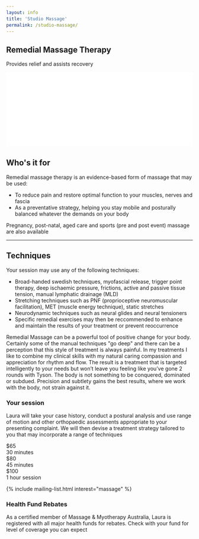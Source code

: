 ```yaml
---
layout: info
title: 'Studio Massage'
permalink: /studio-massage/
---
```


<section class="section section-lightOnDark section-splash">
	<div class="layer layer-img b-lazy" data-src="/images/section-bgs/IMG_0947.jpg"></div>
	<div class="container">
		<div class="row">
			<div class="col-sm-12">
				<h1>Remedial Massage Therapy</h1>
				<p>Provides relief and assists recovery</p>
				<img src="/images/logo-footer.png" class="logo" />
			</div>
		</div>
	</div>
</section>

<section class="section">
	<div class="container">
		<div class="row">
			<div class="col-sm-4">
				<h2 class="section_title">Who's it for</h2>
			</div><!-- .col-sm-4 -->
			<div class="col-sm-8">
				<p>Remedial massage therapy is an evidence-based form of massage that may be used:</p>
				<ul>
					<li>To reduce pain and restore optimal function to your muscles, nerves and fascia</li>
					<li>As a preventative strategy, helping you stay mobile and posturally balanced whatever the demands on your body</li>
				</ul>
				<p>Pregnancy, post-natal, aged care and sports (pre and post event) massage are also available</p>
			</div>
		</div>
		<hr>
		<div class="row">
			<div class="col-sm-4">
				<h2 class="section_title">Techniques</h2>
			</div><!-- .col-sm-4 -->
			<div class="col-sm-8">
				<p>Your session may use any of the following techniques:</p>
				<ul>
					<li>Broad-handed swedish techniques, myofascial release, trigger point therapy, deep ischaemic pressure, frictions, active and passive tissue tension, manual lymphatic drainage (MLD)</li>
					<li>Stretching techniques such as PNF (proprioceptive neuromuscular facilitation),  MET (muscle energy technique), static stretches</li>
					<li>Neurodynamic techniques such as neural glides and neural tensioners</li>
					<li>Specific remedial exercises may then be reccommended to enhance and maintain the results of your treatment or prevent reoccurrence</li>
				</ul>
			</div>
		</div>
	</div>
</section>

<section class="section section-gray section-quote">
	<div class="container">
		<div class="row">
			<div class="col-sm-8 col-sm-offset-2">
				<p>Remedial Massage can be a powerful tool of positive change for your body. Certainly some of the manual techniques "go deep" and there can be a perception that this style of treatment is always painful. In my treatments I like to combine my clinical skills with my natural caring compassion and appreciation for rhythm and flow. The result is a treatment that is targeted intelligently to your needs but won’t leave you feeling like you’ve gone 2 rounds with Tyson. The body is not something to be conquered, dominated or subdued. Precision and subtlety gains the best results, where we work with the body, not strain against it.</p>
			</div>
		</div>
	</div>
</section>

<section class="section">
	<div class="container">
		<div class="row">
			<div class="col-sm-8">
				<h3>Your session</h3>
				<p>Laura will take your case history, conduct a postural analysis and use range of motion and other orthopaedic assessments appropriate to your presenting complaint.  We will then devise a treatment strategy tailored to you that may incorporate a range of techniques</p>
			</div><!-- .col-sm-8 -->
			<div class="col-sm-4">
				<div class="well well-product">
					<div class="cost">
						<div class="cost_price">$65</div>
						<div class="cost_details">30 minutes</div>
					</div><!-- .cost -->
					<div class="cost">
						<div class="cost_price">$80</div>
						<div class="cost_details">45 minutes</div>
					</div><!-- .cost -->
					<div class="cost">
						<div class="cost_price">$100</div>
						<div class="cost_details">1 hour session</div>
					</div><!-- .cost -->
				</div><!-- .well -->
			</div><!-- .col-sm-8 -->
		</div>
	</div><!-- .container -->
</section>

{% include mailing-list.html interest="massage" %}

<section class="section section-lightOnDark">
	<div class="layer layer-img b-lazy" data-src="/images/section-bgs/IMG_0961.jpg"></div>
	<div class="layer layer-gradient layer-gradient-dark-reverse"></div>
	<div class="container">
		<div class="row">
			<div class="col-sm-6">
			 <h3 class="section_title">Health Fund Rebates</h3>
			 <p>As a certified member of Massage & Myotherapy Australia, Laura is registered with all major health funds for rebates. Check with your fund for level of coverage you can expect</p> 
			</div>
		</div><!-- .col-sm-8 -->
	</div><!-- .container -->
</section>